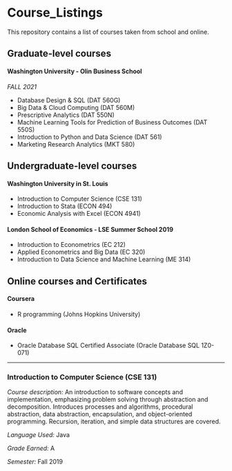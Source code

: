 # Course_Listings
This repository contains a list of courses taken from school and online.

## Graduate-level courses

#### Washington University - Olin Business School

*FALL 2021*
- Database Design & SQL (DAT 560G)
- Big Data & Cloud Computing (DAT 560M)
- Prescriptive Analytics (DAT 550N)
- Machine Learning Tools for Prediction of Business Outcomes (DAT 550S)
- Introduction to Python and Data Science (DAT 561)
- Marketing Research Analytics (MKT 580)

## Undergraduate-level courses

#### Washington University in St. Louis

- Introduction to Computer Science (CSE 131)
- Introduction to Stata (ECON 494)
- Economic Analysis with Excel (ECON 4941)

#### London School of Economics - LSE Summer School 2019

- Introduction to Econometrics (EC 212)
- Applied Econometrics and Big Data (EC 320)
- Introduction to Data Science and Machine Learning (ME 314)

## Online courses and Certificates

#### Coursera
- R programming (Johns Hopkins University)

#### Oracle
- Oracle Database SQL Certified Associate (Oracle Database SQL 1Z0-071)

------------
### Introduction to Computer Science (CSE 131)
*Course description:* An introduction to software concepts and implementation, emphasizing problem solving through abstraction and decomposition. Introduces processes and algorithms, procedural abstraction, data abstraction, encapsulation, and object-oriented programming. Recursion, iteration, and simple data structures are covered.

*Language Used:* Java

*Grade Earned:* A

*Semester:* Fall 2019
